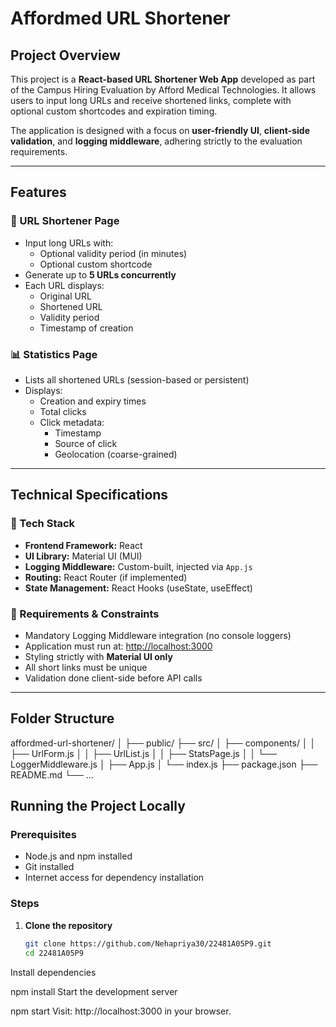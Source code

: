 # Affordmed URL Shortener

## Project Overview

This project is a **React-based URL Shortener Web App** developed as part of the Campus Hiring Evaluation by Afford Medical Technologies. It allows users to input long URLs and receive shortened links, complete with optional custom shortcodes and expiration timing.

The application is designed with a focus on **user-friendly UI**, **client-side validation**, and **logging middleware**, adhering strictly to the evaluation requirements.

---

## Features

### 🔗 URL Shortener Page

- Input long URLs with:
  - Optional validity period (in minutes)
  - Optional custom shortcode
- Generate up to **5 URLs concurrently**
- Each URL displays:
  - Original URL
  - Shortened URL
  - Validity period
  - Timestamp of creation

### 📊 Statistics Page

- Lists all shortened URLs (session-based or persistent)
- Displays:
  - Creation and expiry times
  - Total clicks
  - Click metadata:
    - Timestamp
    - Source of click
    - Geolocation (coarse-grained)

---

## Technical Specifications

### 🧱 Tech Stack

- **Frontend Framework:** React
- **UI Library:** Material UI (MUI)
- **Logging Middleware:** Custom-built, injected via `App.js`
- **Routing:** React Router (if implemented)
- **State Management:** React Hooks (useState, useEffect)

### 📌 Requirements & Constraints

- Mandatory Logging Middleware integration (no console loggers)
- Application must run at: [http://localhost:3000](http://localhost:3000)
- Styling strictly with **Material UI only**
- All short links must be unique
- Validation done client-side before API calls

---

## Folder Structure
affordmed-url-shortener/
│
├── public/
├── src/
│ ├── components/
│ │ ├── UrlForm.js
│ │ ├── UrlList.js
│ │ ├── StatsPage.js
│ │ └── LoggerMiddleware.js
│ ├── App.js
│ └── index.js
├── package.json
├── README.md
└── ...
## Running the Project Locally

### Prerequisites

- Node.js and npm installed
- Git installed
- Internet access for dependency installation

### Steps

1. **Clone the repository**

   ```bash
   git clone https://github.com/Nehapriya30/22481A05P9.git
   cd 22481A05P9
Install dependencies

npm install
Start the development server

npm start
Visit: http://localhost:3000 in your browser.
